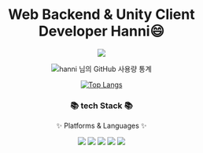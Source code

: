 <div align=center>
  <h1>Web Backend & Unity Client Developer Hanni😄</h3>
  <a href="https://hits.seeyoufarm.com"><img src="https://hits.seeyoufarm.com/api/count/incr/badge.svg?url=https%3A%2F%2Fgithub.com%2Fhanni01&count_bg=%23CBBDFF&title_bg=%23000000&icon=github.svg&icon_color=%23E7E7E7&title=gitHub&edge_flat=false"/></a>

  ![hanni 님의 GitHub 사용량 통계](https://github-readme-stats.vercel.app/api?username=hanni01&bg_color=30,e96443,904e95&title_color=fff&text_color=fff&show_icons=true)

  [![Top Langs](https://github-readme-stats.vercel.app/api/top-langs/?username=hanni01&layout=compact)](https://github.com/anuraghazra/github-readme-stats)

</div>

<div align=center>
	<h3>📚 tech Stack 📚</h3>
	<p>✨ Platforms & Languages ✨</p>
</div>
<div align="center">
  <img src="https://img.shields.io/badge/Unity-000000?style=flat&logo=Unity&logoColor=white" />
  <img src="https://img.shields.io/badge/c%23-239120?style=flat&logo=csharp&logoColor=white" />
	<img src="https://img.shields.io/badge/Java-007396?style=flat&logo=openjdk&logoColor=white" />
	<img src="https://img.shields.io/badge/SpringBoot-6DB33F?style=flat&logo=SpringBoot&logoColor=white" />
	<img src="https://img.shields.io/badge/MySQL-4479A1?style=flat&logo=MySQL&logoColor=white" />
</div>
